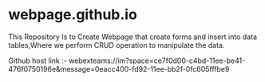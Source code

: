 # webpage.github.io
This Repository Is to Create Webpage that create forms and insert into data tables,Where we perform CRUD operation to manipulate the data.

Github host link :- webexteams://im?space=ce7f0d00-c4bd-11ee-be41-476f0750196e&message=0eacc400-fd92-11ee-bb2f-0fc605fffbe9
